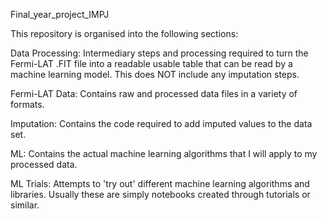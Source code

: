 Final_year_project_IMPJ


This repository is organised into the following sections:

Data Processing: Intermediary steps and processing required to turn the Fermi-LAT .FIT file into a readable usable table that can be read by a machine learning model. This does NOT include any imputation steps.

Fermi-LAT Data: Contains raw and processed data files in a variety of formats.

Imputation: Contains the code required to add imputed values to the data set. 

ML: Contains the actual machine learning algorithms that I will apply to my processed data. 

ML Trials: Attempts to 'try out' different machine learning algorithms and libraries. Usually these are simply notebooks created through tutorials or similar. 